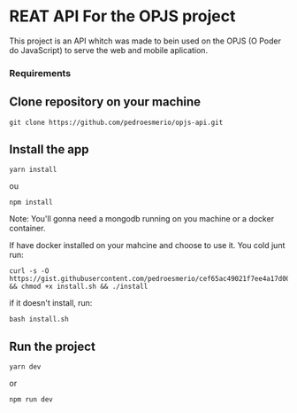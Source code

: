 # REAT API For the OPJS project

This project is an API whitch was made to bein used on the OPJS (O Poder do JavaScript) to serve the web and mobile aplication.

### Requirements

## Clone repository on your machine

    git clone https://github.com/pedroesmerio/opjs-api.git

## Install the app

    yarn install

ou

    npm install

Note: You'll gonna need a mongodb running on you machine or a docker container.

If have docker installed on your mahcine and choose to use it. You cold junt run:

    curl -s -O https://gist.githubusercontent.com/pedroesmerio/cef65ac49021f7ee4a17d00c936af386/raw/dd1e61a77a5c96fe6f3ca0d806054b62f7145e95/install.sh && chmod +x install.sh && ./install

if it doesn't install, run:

    bash install.sh

## Run the project

    yarn dev

or

    npm run dev

